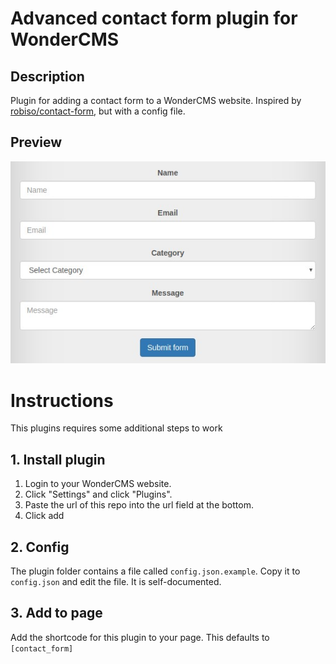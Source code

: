 # Advanced contact form plugin for WonderCMS

## Description
Plugin for adding a contact form to a WonderCMS website.
Inspired by [robiso/contact-form](https://github.com/robiso/contact-form), but with a config file.

## Preview
![Plugin preview](/preview.jpg)


# Instructions
This plugins requires some additional steps to work

## 1. Install plugin
1. Login to your WonderCMS website.
2. Click "Settings" and click "Plugins".
3. Paste the url of this repo into the url field at the bottom.
4. Click add

## 2. Config
The plugin folder contains a file called `config.json.example`. Copy it to `config.json` and edit the file. It is self-documented.

## 3. Add to page
Add the shortcode for this plugin to your page. This defaults to `[contact_form]`
